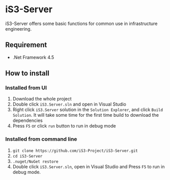 # iS3-Server

iS3-Server offers some basic functions for common use in infrastructure engineering.

## Requirement

* .Net Framework 4.5

## How to install

### Installed from UI

1. Download the whole project
2. Double click `iS3.Server.sln` and open in Visual Studio
3. Right click `iS3.Server` solution in the `Solution Explorer`, and click `Build Solution`. It will take some time for the first time build to download the dependencies
4. Press `F5` or click `run` button to run in debug mode

### Installed from command line

1. `git clone https://github.com/iS3-Project/iS3-Server.git`
2. `cd iS3-Server`
3. `.nuget/NuGet restore`
4. Double click `iS3.Server.sln`, open in Visual Studio and Press `F5` to run in debug mode.